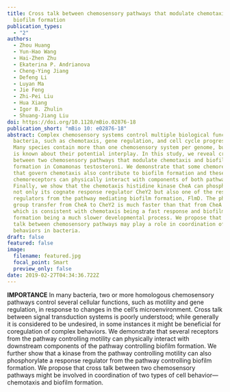 ```yaml
---
title: Cross talk between chemosensory pathways that modulate chemotaxis and
  biofilm formation
publication_types:
  - "2"
authors:
  - Zhou Huang
  - Yun-Hao Wang
  - Hai-Zhen Zhu
  - Ekaterina P. Andrianova
  - Cheng-Ying Jiang
  - Defeng Li
  - Luyan Ma
  - Jie Feng
  - Zhi-Pei Liu
  - Hua Xiang
  - Igor B. Zhulin
  - Shuang-Jiang Liu
doi: https://doi.org/10.1128/mBio.02876-18
publication_short: "mBio 10: e02876-18"
abstract: Complex chemosensory systems control multiple biological functions in
  bacteria, such as chemotaxis, gene regulation, and cell cycle progression.
  Many species contain more than one chemosensory system per genome, but little
  is known about their potential interplay. In this study, we reveal cross talk
  between two chemosensory pathways that modulate chemotaxis and biofilm
  formation in Comamonas testosteroni. We demonstrate that some chemoreceptors
  that govern chemotaxis also contribute to biofilm formation and these
  chemoreceptors can physically interact with components of both pathways.
  Finally, we show that the chemotaxis histidine kinase CheA can phosphorylate
  not only its cognate response regulator CheY2 but also one of the response
  regulators from the pathway mediating biofilm formation, FlmD. The phosphoryl
  group transfer from CheA to CheY2 is much faster than that from CheA to FlmD,
  which is consistent with chemotaxis being a fast response and biofilm
  formation being a much slower developmental process. We propose that cross
  talk between chemosensory pathways may play a role in coordination of complex
  behaviors in bacteria.
draft: false
featured: false
image:
  filename: featured.jpg
  focal_point: Smart
  preview_only: false
date: 2019-02-27T04:34:36.722Z
---
```

<!--StartFragment-->

**IMPORTANCE** In many bacteria, two or more homologous chemosensory pathways control several cellular functions, such as motility and gene regulation, in response to changes in the cell’s microenvironment. Cross talk between signal transduction systems is poorly understood; while generally it is considered to be undesired, in some instances it might be beneficial for coregulation of complex behaviors. We demonstrate that several receptors from the pathway controlling motility can physically interact with downstream components of the pathway controlling biofilm formation. We further show that a kinase from the pathway controlling motility can also phosphorylate a response regulator from the pathway controlling biofilm formation. We propose that cross talk between two chemosensory pathways might be involved in coordination of two types of cell behavior—chemotaxis and biofilm formation.

<!--EndFragment-->